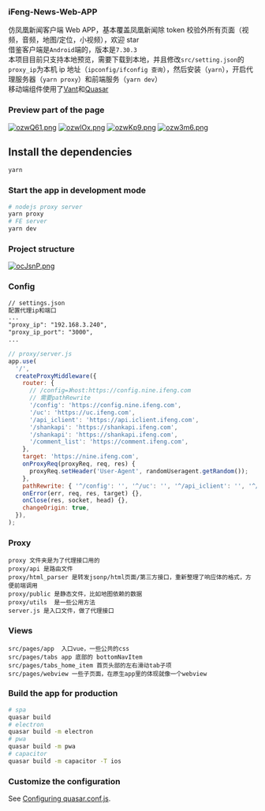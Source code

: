 ### iFeng-News-Web-APP

仿凤凰新闻客户端 Web APP，基本覆盖凤凰新闻除 token 校验外所有页面（视频，音频，地图/定位，小视频），欢迎 star
<br>
借鉴客户端是`Android`端的，版本是`7.30.3`
<br>
本项目目前只支持本地预览，需要下载到本地，并且修改`src/setting.json`的`proxy_ip`为本机 ip 地址（`ipconfig/ifconfig 查询`），然后安装（`yarn`），开启代理服务器（`yarn proxy`）和前端服务（`yarn dev`）
<br>
移动端组件使用了[Vant](https://youzan.github.io/vant/#/zh-CN/quickstart)和[Quasar](http://www.quasarchs.com/)

### Preview part of the page

[![ozwQ61.png](https://s4.ax1x.com/2021/12/15/ozwQ61.png)](https://imgtu.com/i/ozwQ61)
[![ozwlOx.png](https://s4.ax1x.com/2021/12/15/ozwlOx.png)](https://imgtu.com/i/ozwlOx)
[![ozwKp9.png](https://s4.ax1x.com/2021/12/15/ozwKp9.png)](https://imgtu.com/i/ozwKp9)
[![ozw3m6.png](https://s4.ax1x.com/2021/12/15/ozw3m6.png)](https://imgtu.com/i/ozw3m6)

## Install the dependencies

```bash
yarn
```

### Start the app in development mode

```bash
# nodejs proxy server
yarn proxy
# FE server
yarn dev
```

### Project structure

[![ocJsnP.png](https://s4.ax1x.com/2021/12/07/ocJsnP.png)](https://imgtu.com/i/ocJsnP)

### Config

```txt
// settings.json
配置代理ip和端口
...
"proxy_ip": "192.168.3.240",
"proxy_ip_port": "3000",
...
```

```js
// proxy/server.js
app.use(
  '/',
  createProxyMiddleware({
    router: {
      // /config=》host:https://config.nine.ifeng.com
      // 需要pathRewrite
      '/config': 'https://config.nine.ifeng.com',
      '/uc': 'https://uc.ifeng.com',
      '/api_iclient': 'https://api.iclient.ifeng.com',
      '/shankapi': 'https://shankapi.ifeng.com',
      '/shankapi': 'https://shankapi.ifeng.com',
      '/comment_list': 'https://comment.ifeng.com',
    },
    target: 'https://nine.ifeng.com',
    onProxyReq(proxyReq, req, res) {
      proxyReq.setHeader('User-Agent', randomUseragent.getRandom());
    },
    pathRewrite: { '^/config': '', '^/uc': '', '^/api_iclient': '', '^/shankapi': '', '^/comment_list': '' },
    onError(err, req, res, target) {},
    onClose(res, socket, head) {},
    changeOrigin: true,
  }),
);
```

### Proxy

```
proxy 文件夹是为了代理接口用的
proxy/api 是路由文件
proxy/html_parser 是转发jsonp/html页面/第三方接口，重新整理了响应体的格式，方便前端调用
proxy/public 是静态文件，比如地图依赖的数据
proxy/utils  是一些公用方法
server.js 是入口文件，做了代理接口
```

### Views

```
src/pages/app  入口vue，一些公共的css
src/pages/tabs app 底部的 bottomNavItem
src/pages/tabs_home_item 首页头部的左右滑动tab子项
src/pages/webview 一些子页面，在原生app里的体现就像一个webview
```

### Build the app for production

```bash
# spa
quasar build
# electron
quasar build -m electron
# pwa
quasar build -m pwa
# capacitor
quasar build -m capacitor -T ios
```

### Customize the configuration

See [Configuring quasar.conf.js](https://quasar.dev/quasar-cli/quasar-conf-js).
